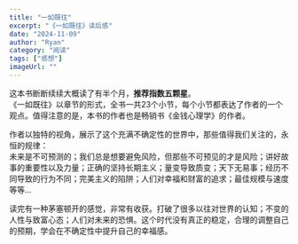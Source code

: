 ```yaml
---
title: "一如既往"
excerpt: "《一如既往》读后感"
date: "2024-11-09"
author: "Ryan"
category: "阅读"
tags: ["感想"]
imageUrl: ""
---
```


这本书断断续续大概读了有半个月，**推荐指数五颗星**。<br>
《一如既往》以章节的形式，全书一共23个小节，每个小节都表达了作者的一个观点。值得注意的是，本书的作者也是畅销书《金钱心理学》的作者。

作者以独特的视角，展示了这个充满不确定性的世界中，那些值得我们关注的，永恒的规律：<br>
未来是不可预测的；我们总是想要避免风险，但那些不可预见的才是风险；讲好故事的重要性以及力量；正确的坚持长期主义；量变导致质变；天下无易事；经历不同导致的行为不同；完美主义的陷阱；人们对幸福和财富的追求；最佳规模与速度等等...

读完有一种茅塞顿开的感觉，非常有收获。打破了很多以往对世界的认知；不变的人性与致富心态；人们对未来的恐惧。这个时代没有真正的稳定，合理的调整自己的预期，学会在不确定性中提升自己的幸福感。